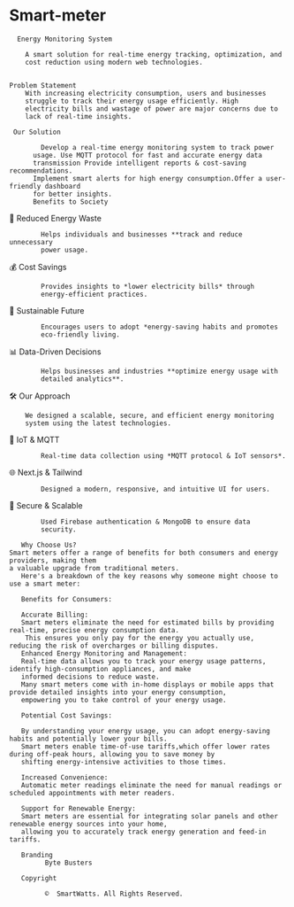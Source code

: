 # Smart-meter
      Energy Monitoring System
     
        A smart solution for real-time energy tracking, optimization, and
        cost reduction using modern web technologies.
     

    Problem Statement 
        With increasing electricity consumption, users and businesses
        struggle to track their energy usage efficiently. High
        electricity bills and wastage of power are major concerns due to
        lack of real-time insights.
      
     Our Solution
     
            Develop a real-time energy monitoring system to track power
          usage. Use MQTT protocol for fast and accurate energy data
          transmission Provide intelligent reports & cost-saving recommendations.
          Implement smart alerts for high energy consumption.Offer a user-friendly dashboard 
          for better insights.
          Benefits to Society 
    
      
 🔋 Reduced Energy Waste
         
            Helps individuals and businesses **track and reduce unnecessary
            power usage.
          
 💰 Cost Savings
         
            Provides insights to *lower electricity bills* through
            energy-efficient practices.
         
 🌱 Sustainable Future
      
            Encourages users to adopt *energy-saving habits and promotes
            eco-friendly living.
          
 📊 Data-Driven Decisions
         
       
            Helps businesses and industries **optimize energy usage with
            detailed analytics**.
          
   
 🛠 Our Approach
     
        We designed a scalable, secure, and efficient energy monitoring
        system using the latest technologies.
      
 📡 IoT & MQTT
          
            Real-time data collection using *MQTT protocol & IoT sensors*.
         
 🌐 Next.js & Tailwind
          
            Designed a modern, responsive, and intuitive UI for users.
 🔐 Secure & Scalable
          
            Used Firebase authentication & MongoDB to ensure data
            security.
          
       Why Choose Us?
    Smart meters offer a range of benefits for both consumers and energy providers, making them 
    a valuable upgrade from traditional meters.
       Here's a breakdown of the key reasons why someone might choose to use a smart meter:

       Benefits for Consumers:

       Accurate Billing:
       Smart meters eliminate the need for estimated bills by providing real-time, precise energy consumption data.
        This ensures you only pay for the energy you actually use, reducing the risk of overcharges or billing disputes.
       Enhanced Energy Monitoring and Management:
       Real-time data allows you to track your energy usage patterns, identify high-consumption appliances, and make 
       informed decisions to reduce waste.
       Many smart meters come with in-home displays or mobile apps that provide detailed insights into your energy consumption, 
       empowering you to take control of your energy usage.

       Potential Cost Savings:

       By understanding your energy usage, you can adopt energy-saving habits and potentially lower your bills.
       Smart meters enable time-of-use tariffs,which offer lower rates during off-peak hours, allowing you to save money by 
       shifting energy-intensive activities to those times.

       Increased Convenience:
       Automatic meter readings eliminate the need for manual readings or scheduled appointments with meter readers.
 
       Support for Renewable Energy:
       Smart meters are essential for integrating solar panels and other renewable energy sources into your home, 
       allowing you to accurately track energy generation and feed-in tariffs.

       Branding 
             Byte Busters
     
       Copyright 
    
             ©  SmartWatts. All Rights Reserved.

